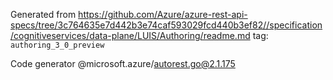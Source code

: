 Generated from https://github.com/Azure/azure-rest-api-specs/tree/3c764635e7d442b3e74caf593029fcd440b3ef82//specification/cognitiveservices/data-plane/LUIS/Authoring/readme.md tag: `authoring_3_0_preview`

Code generator @microsoft.azure/autorest.go@2.1.175


